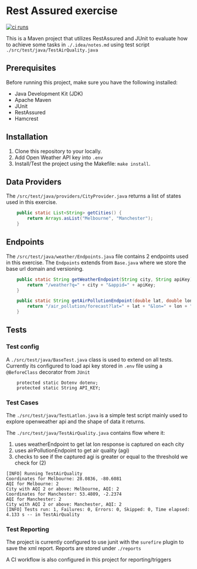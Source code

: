 # Rest Assured exercise

[![ci runs](https://github.com/tooniez/restassured-maven-java/actions/workflows/ci.yml/badge.svg)](https://github.com/tooniez/restassured-maven-java/actions/workflows/ci.yml)

This is a Maven project that utilizes RestAssured and JUnit to evaluate how to achieve some tasks in `./.idea/notes.md` using test script `./src/test/java/TestAirQuality.java`


## Prerequisites

Before running this project, make sure you have the following installed:

- Java Development Kit (JDK)
- Apache Maven
- JUnit
- RestAssured
- Hamcrest

## Installation

1. Clone this repository to your locally.
2. Add Open Weather API key into `.env`
2. Install/Test the project using the Makefile: `make install`.


## Data Providers

The `/src/test/java/providers/CityProvider.java` returns a list of states used in this exercise.

```java
    public static List<String> getCities() {
        return Arrays.asList("Melbourne", "Manchester");
    }
```

## Endpoints

The `/src/test/java/weather/Endpoints.java` file contains 2 endpoints used in this exercise. The `Endpoints` extends from `Base.java` where we store the base url domain and versioning.

```java
    public static String getWeatherEndpoint(String city, String apiKey) {
        return "/weather?q=" + city + "&appid=" + apiKey;
    }

    public static String getAirPollutionEndpoint(double lat, double lon, String apiKey) {
        return "/air_pollution/forecast?lat=" + lat + "&lon=" + lon + "&appid=" + apiKey;
    }
```

## Tests

### Test config

A `./src/test/java/BaseTest.java` class is used to extend on all tests. Currently its configured to load api key stored in `.env` file using a `@BeforeClass` decorator from `JUnit`

```
    protected static Dotenv dotenv;
    protected static String API_KEY;
```

### Test Cases

The `./src/test/java/TestLatlon.java` is a simple test script mainly used to explore openweather api and the shape of data it returns.

The `./src/test/java/TestAirQuality.java` contains flow where it:
1. uses weatherEndpoint to get lat lon response is captured on each city
2. uses airPollutionEndpoint to get air quality (agi) 
3. checks to see if the captured agi is greater or equal to the threshold we check for (2)

```shell
[INFO] Running TestAirQuality
Coordinates for Melbourne: 28.0836, -80.6081
AQI for Melbourne: 2
City with AQI 2 or above: Melbourne, AQI: 2
Coordinates for Manchester: 53.4809, -2.2374
AQI for Manchester: 2
City with AQI 2 or above: Manchester, AQI: 2
[INFO] Tests run: 1, Failures: 0, Errors: 0, Skipped: 0, Time elapsed: 4.133 s -- in TestAirQuality
```

### Test Reporting

The project is currently configured to use junit with the `surefire` plugin to save the xml report. Reports are stored under `./reports`

A CI workflow is also configured in this project for reporting/triggers
